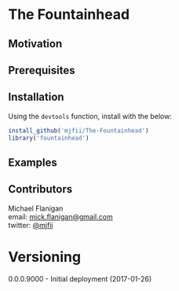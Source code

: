 
# The Fountainhead  

## Motivation


## Prerequisites


## Installation

Using the `devtools` function, install with the below:

```r
install_github('mjfii/The-Fountainhead')
library('fountainhead')
```

## Examples


## Contributors

Michael Flanigan  
 email: [mick.flanigan@gmail.com](mick.flanigan@gmail.com)  
 twitter: [@mjfii](https://twitter.com/mjfii)  

# Versioning

0.0.0.9000 - Initial deployment (2017-01-26)
